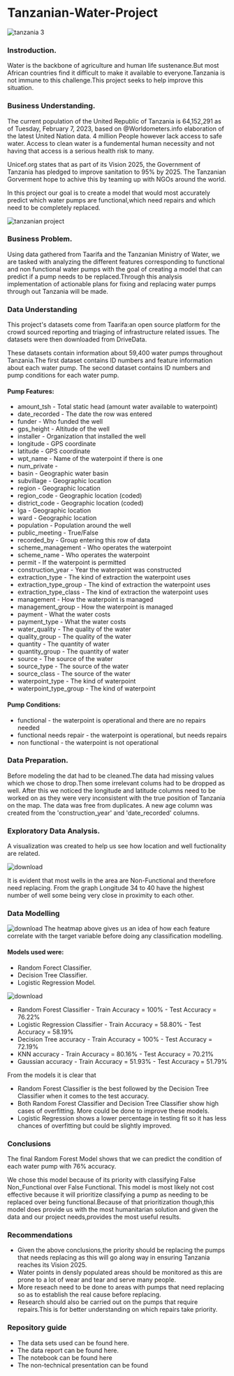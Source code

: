 # Tanzanian-Water-Project
![tanzania 3](https://user-images.githubusercontent.com/117171052/218291624-c27b9848-89d3-4c30-9e16-419efd7cd4d1.png)

### Instroduction.
Water is the backbone of agriculture and human life sustenance.But most African countries find it difficult to make it available to everyone.Tanzania is not immune to this challenge.This project seeks to help improve this situation.
### Business Understanding.
The current population of the United Republic of Tanzania is 64,152,291 as of Tuesday, February 7, 2023, based on @Worldometers.info elaboration of the latest United Nation data. 4 million People however lack access to safe water. Access to clean water is a fundemental human necessity and not having that access is a serious health risk to many.

Unicef.org states that as part of its Vision 2025, the Government of Tanzania has pledged to improve sanitation to 95% by 2025. The Tanzanian Gorverment hope to achive this by teaming up with NGOs around the world.

In this project our goal is to create a model that would most accurately predict which water pumps are functional,which need repairs and which need to be completely replaced.

![tanzanian project](https://user-images.githubusercontent.com/117171052/218291663-ee5c1be6-47ee-4543-be5c-e3eee9040777.png)

### Business Problem.
Using data gathered from Taarifa and the Tanzanian Ministry of Water, we are tasked with analyzing the different features corresponding to functional and non functional water pumps with the goal of creating a model that can predict if a pump needs to be replaced.Through this analysis implementation of actionable plans for fixing and replacing water pumps through out Tanzania will be made.

### Data Understanding
This project's datasets come from Taarifa:an open source platform for the crowd sourced reporting and triaging of infrastructure related issues. The datasets were then downloaded from DriveData.

These datasets contain information about 59,400 water pumps throughout Tanzania.The first dataset contains ID numbers and feature information about each water pump. The second dataset contains ID numbers and pump conditions for each water pump.



#### Pump Features:
- amount_tsh - Total static head (amount water available to waterpoint)
- date_recorded - The date the row was entered
- funder - Who funded the well
- gps_height - Altitude of the well
- installer - Organization that installed the well
- longitude - GPS coordinate
- latitude - GPS coordinate
- wpt_name - Name of the waterpoint if there is one
- num_private -
- basin - Geographic water basin
- subvillage - Geographic location
- region - Geographic location
- region_code - Geographic location (coded)
- district_code - Geographic location (coded)
- lga - Geographic location
- ward - Geographic location
- population - Population around the well
- public_meeting - True/False
- recorded_by - Group entering this row of data
- scheme_management - Who operates the waterpoint
- scheme_name - Who operates the waterpoint
- permit - If the waterpoint is permitted
- construction_year - Year the waterpoint was constructed
- extraction_type - The kind of extraction the waterpoint uses
- extraction_type_group - The kind of extraction the waterpoint uses
- extraction_type_class - The kind of extraction the waterpoint uses
- management - How the waterpoint is managed
- management_group - How the waterpoint is managed
- payment - What the water costs
- payment_type - What the water costs
- water_quality - The quality of the water
- quality_group - The quality of the water
- quantity - The quantity of water
- quantity_group - The quantity of water
- source - The source of the water
- source_type - The source of the water
- source_class - The source of the water
- waterpoint_type - The kind of waterpoint
- waterpoint_type_group - The kind of waterpoint

#### Pump Conditions:
- functional - the waterpoint is operational and there are no repairs needed
- functional needs repair - the waterpoint is operational, but needs repairs
- non functional - the waterpoint is not operational
### Data Preparation.
Before modeling the dat had to be cleaned.The data had missing values which we chose to drop.Then some irrelevant colums had to be dropped as well. After this we noticed the longitude and latitude columns need to be worked on as they were very inconsistent with the true position of Tanzania on the map. The data was free from duplicates. A new age column was created from the 'construction_year' and 'date_recorded' columns.
### Exploratory Data Analysis.
A visualization was created to help us see how location and well fuctionality are related.

![download](https://user-images.githubusercontent.com/117171052/218292087-3005c01e-5700-478c-9fb6-9c85c04024a7.png)

It is evident that most wells in the area are Non-Functional and therefore need replacing. From the graph Longitude 34 to 40 have the highest number of well some being very close in proximity to each other.

### Data Modelling

![download](https://user-images.githubusercontent.com/117171052/218292298-712a5be6-cb51-434f-b474-474b4bdb8346.png)
The heatmap above gives us an idea of how each feature correlate with the target variable before doing any classification modelling.

#### Models used were:
- Random Forect Classifier.
- Decision Tree Classifier.
- Logistic Regression Model.

![download](https://user-images.githubusercontent.com/117171052/218292422-99df6e1c-f44c-44cc-9086-9398a34086e0.png)

- Random Forest Classifier - Train Accuracy = 100% - Test Accuracy = 76.22%
- Logistic Regression Classifier - Train Accuracy = 58.80% - Test Accuracy = 58.19%
- Decision Tree accuracy - Train Accuracy = 100% - Test Accuracy = 72.19%
- KNN accuracy - Train Accuracy = 80.16% - Test Accuracy = 70.21%
- Gaussian accuracy - Train Accuracy = 51.93% - Test Accuracy = 51.79%


From the models it is clear that 
- Random Forest Classifier is the best followed by the Decision Tree Classifier when it comes to the test accuracy.
- Both Random Forest Classifier and Decision Tree Classifier show high cases of overfitting. More could be done to improve these models.
- Logistic Regression shows a lower percentage in testing fit so it has less chances of overfitting but could be slightly improved.

### Conclusions
The final Random Forest Model shows that we can predict the condition of each water pump with 76% accuracy.

We chose this model because of its priority with classifying False Non_Functional over False Functional. This model is most likely not cost effective because it will prioritize classifying a pump as needing to be replaced over being functional.Because of that prioritization though,this model does provide us with the most humanitarian solution and given the data and our project needs,provides the most useful results.
### Recommendations
- Given the above conclusions,the priority should be replacing the pumps that needs replacing as this will go along way in ensuring Tanzania reaches its Vision 2025.
- Water points in densly populated areas should be monitored as this are prone to a lot of wear and tear and serve many people.
- More reseach need to be done to areas with pumps that need replacing so as to establish the real cause before replacing.
- Research should also be carried out on the pumps that require repairs.This is for better understanding on which repairs take priority.
### Repository guide
- The data sets used can be found here.
- The data report can be found here.
- The notebook can be found here
- The non-technical presentation can be found













